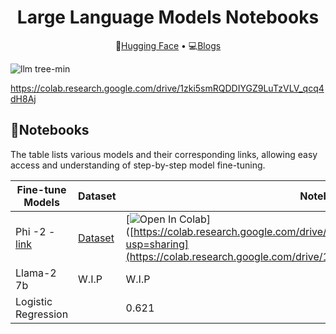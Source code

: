 <h1 align="center"> Large Language Models Notebooks</h1>
<p align="center">
  🤗<a href="https://www.google.com">Hugging Face</a> • 💻<a href="https://www.google.com">Blogs</a>
</p>

 ![llm tree-min](https://github.com/prasadmahamulkar/Large-Language-Models-llm-/assets/93597510/9da2115a-3eed-4f5f-ac72-125800a0eb6e)
 
https://colab.research.google.com/drive/1zki5smRQDDIYGZ9LuTzVLV_qcq4dH8Aj
<h2>📝Notebooks</h2>
<p>The table lists various models and their corresponding links, allowing easy access and understanding of step-by-step model fine-tuning. </p>


  | Fine-tune Models                      | Dataset | Notebooks | 
|----------------------------|-----------------------------------------------|-----------------------|
| Phi -2 - [link](https://huggingface.co/prsdm/phi-2-medquad)                      | [Dataset](https://huggingface.co/datasets/prsdm/MedQuad-phi2-1k)                 | [![Open In Colab](https://colab.research.google.com/assets/colab-badge.svg)]([https://colab.research.google.com/drive/1Xx5pu64j_uuLbnE3C0imgUc_zWkfXfSZ?usp=sharing](https://colab.research.google.com/drive/1zki5smRQDDIYGZ9LuTzVLV_qcq4dH8Aj)               |       
| Llama-2 7b   |                       W.I.P                        | W.I.P               |
| Logistic Regression        |                                               | 0.621                | 
